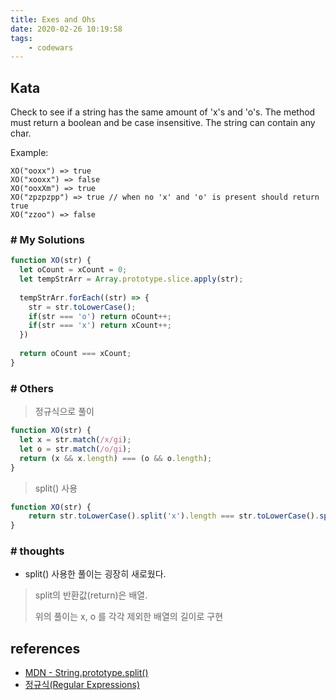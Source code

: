 ```yaml
---
title: Exes and Ohs
date: 2020-02-26 10:19:58
tags:
    - codewars
---
```


## Kata
Check to see if a string has the same amount of 'x's and 'o's. The method must return a boolean and be case insensitive. The string can contain any char.

Example:
```text
XO("ooxx") => true
XO("xooxx") => false
XO("ooxXm") => true
XO("zpzpzpp") => true // when no 'x' and 'o' is present should return true
XO("zzoo") => false
```


### # My Solutions
```javascript
function XO(str) {
  let oCount = xCount = 0;
  let tempStrArr = Array.prototype.slice.apply(str);
  
  tempStrArr.forEach((str) => {
    str = str.toLowerCase();
    if(str === 'o') return oCount++;
    if(str === 'x') return xCount++;
  })
  
  return oCount === xCount;
}
```

### # Others
> 정규식으로 풀이

```javascript
function XO(str) {
  let x = str.match(/x/gi);
  let o = str.match(/o/gi);
  return (x && x.length) === (o && o.length);
}
```

> split() 사용

```javascript
function XO(str) {
    return str.toLowerCase().split('x').length === str.toLowerCase().split('o').length;
}
```

### # thoughts
- split() 사용한 풀이는 굉장히 새로웠다.
> split의 반환값(return)은 배열.
> 
> 위의 풀이는 x, o 를 각각 제외한 배열의 길이로 구현


## references
- [MDN - String.prototype.split()](https://developer.mozilla.org/en-US/docs/Web/JavaScript/Reference/Global_Objects/String/split)
- [정규식(Regular Expressions)](https://beomy.tistory.com/21)

